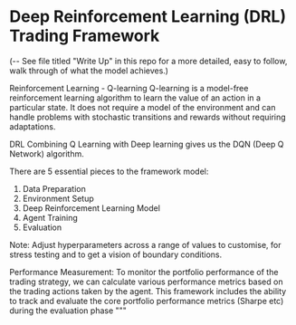 # Deep Reinforcement Learning (DRL) Trading Framework 

(-- See file titled "Write Up" in this repo for a more detailed, easy to follow, walk through
of what the model achieves.) 

Reinforcement Learning - Q-learning 
Q-learning is a model-free reinforcement learning algorithm to learn the value of an action in a particular state. 
It does not require a model of the environment and can handle problems with stochastic transitions and rewards without 
requiring adaptations. 


DRL 
Combining Q Learning with Deep learning gives us the DQN (Deep Q Network) algorithm. 

There are 5 essential pieces to the framework model:
1.	Data Preparation
2.	Environment Setup
3.	Deep Reinforcement Learning Model
4.	Agent Training
5.	Evaluation





Note: Adjust hyperparameters across a range of values to customise, for stress testing and
to get a vision of boundary conditions.  

Performance Measurement:
To monitor the portfolio performance of the trading strategy, 
we can calculate various performance metrics based on the trading actions taken by the agent. 
This framework includes the ability to track and 
evaluate the core portfolio performance metrics (Sharpe etc) during the evaluation phase
"""
